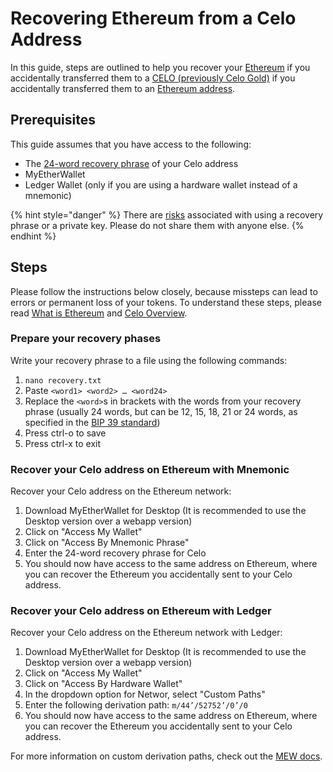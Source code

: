 # Recovering Ethereum from a Celo Address

In this guide, steps are outlined to help you recover your [Ethereum](https://en.wikipedia.org/wiki/Ethereum#Addresses) if you accidentally transferred them to a [CELO (previously Celo Gold)](../overview.md#background-and-key-concepts) if you accidentally transferred them to an [Ethereum address](https://en.wikipedia.org/wiki/Ethereum#Addresses).

## Prerequisites

This guide assumes that you have access to the following:

- The [24-word recovery phrase](https://kb.myetherwallet.com/en/security-and-privacy/what-is-a-mnemonic-phrase/) of your Celo address
- MyEtherWallet
- Ledger Wallet (only if you are using a hardware wallet instead of a mnemonic)

{% hint style="danger" %}
There are [risks](https://www.cryptomathic.com/news-events/blog/cryptographic-key-management-the-risks-and-mitigations) associated with using a recovery phrase or a private key. Please do not share them with anyone else.
{% endhint %}

## Steps

Please follow the instructions below closely, because missteps can lead to errors or permanent loss of your tokens. To understand these steps, please read [What is Ethereum](https://ethereum.org/en/what-is-ethereum/) and [Celo Overview](https://docs.celo.org/overview).


### Prepare your recovery phases

Write your recovery phrase to a file using the following commands:

1. `nano recovery.txt`
2. Paste `<word1> <word2> … <word24>`
3. Replace the `<word>`s in brackets with the words from your recovery phrase (usually 24 words, but can be 12, 15, 18, 21 or 24 words, as specified in the [BIP 39 standard](https://github.com/bitcoin/bips/blob/master/bip-0039.mediawiki))
4. Press ctrl-o to save
5. Press ctrl-x to exit

### Recover your Celo address on Ethereum with Mnemonic

Recover your Celo address on the Ethereum network:
 
1. Download MyEtherWallet for Desktop (It is recommended to use the Desktop version over a webapp version)
2. Click on "Access My Wallet"
3. Click on "Access By Mnemonic Phrase"
4. Enter the 24-word recovery phrase for Celo
5. You should now have access to the same address on Ethereum, where you can recover the Ethereum you accidentally sent to your Celo address.


### Recover your Celo address on Ethereum with Ledger
Recover your Celo address on the Ethereum network with Ledger:
 
1. Download MyEtherWallet for Desktop (It is recommended to use the Desktop version over a webapp version)
2. Click on "Access My Wallet"
3. Click on "Access By Hardware Wallet"
4. In the dropdown option for Networ, select "Custom Paths"
5. Enter the following derivation path: `m/44’/52752’/0’/0` 
6. You should now have access to the same address on Ethereum, where you can recover the Ethereum you accidentally sent to your Celo address.

For more information on custom derivation paths, check out the [MEW docs](https://kb.myetherwallet.com/en/hardware-wallets/using-hardware-with-custom-path/).
